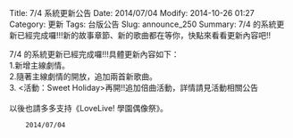 Title: 7/4 系統更新公告
Date: 2014/07/04
Modify: 2014-10-26 01:27
Category: 更新
Tags: 台版公告
Slug: announce_250
Summary: 7/4 的系統更新已經完成囉!!!新的故事章節、新的歌曲都在等你，快點來看看更新內容吧!!

<div class="content_news">
<div class="note">
<p>7/4 的系統更新已經完成囉!!!具體更新內容如下：<br />
1.新增主線劇情。<br />
2.隨著主線劇情的開放，追加兩首新歌曲。<br />
3. &lt;活動：Sweet Holiday&gt;再開!!追加倍曲活動，詳情請見活動相關公告<br />
<br />
以後也請多多支持《LoveLive! 學園偶像祭》。<br />
</p>

		2014/07/04
		         
</div>
</div>

